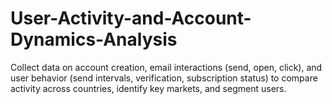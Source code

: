 # User-Activity-and-Account-Dynamics-Analysis
Collect data on account creation, email interactions (send, open, click), and user behavior (send intervals, verification, subscription status) to compare activity across countries, identify key markets, and segment users.
